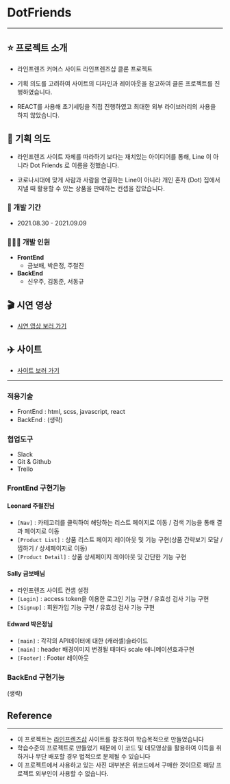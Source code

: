 # DotFriends

---

## ⭐️ **프로젝트 소개**

- 라인프렌즈 커머스 사이트 라인프렌즈샵 클론 프로젝트

- 기획 의도를 고려하여 사이트의 디자인과 레이아웃을 참고하여 클론 프로젝트를 진행하였습니다. 

- REACT를 사용해 초기세팅을 직접 진행하였고 최대한 외부 라이브러리의 사용을 하지 않았습니다. 

##  **🤔 기획 의도**

- 라인프렌즈 사이트 자체를 따라하기 보다는 재치있는 아이디어를 통해, Line 이 아니라 Dot Friends 로 이름을 정했습니다.

- 코로나시대에 맞게 사람과 사람을 연결하는 Line이 아니라 개인 혼자 (Dot) 집에서 지낼 때 활용할 수 있는 상품을 판매하는 컨셉을 잡았습니다.

### **📆 개발 기간**

- 2021.08.30 - 2021.09.09

### **👨‍👩‍👦 개발 인원**

- **FrontEnd**
  - 금보배, 박은정, 주철진
- **BackEnd**
  - 신우주, 김동준, 서동규


## **🎬 시연 영상**
* [시연 영상 보러 가기](https://youtu.be/T5bOgE7dzwk)


## **✈️ 사이트**
* [사이트 보러 가기](http://18.224.25.47:3000/)
---

### 적용기술

- FrontEnd : html, scss, javascript, react
- BackEnd : (생략)

### 협업도구

- Slack
- Git & Github
- Trello

### FrontEnd 구현기능

#### Leonard 주철진님

- `[Nav]` : 카테고리를 클릭하여 해당하는 리스트 페이지로 이동 / 검색 기능을 통해 결과 페이지로 이동
- `[Product List]` : 상품 리스트 페이지 레이아웃 및 기능 구현(상품 간략보기 모달 / 찜하기 / 상세페이지로 이동)
- `[Product Detail]` : 상품 상세페이지 레이아웃 및 간단한 기능 구현

#### Sally 금보배님

- 라인프렌즈 사이트 컨샙 설정
- `[Login]` : access token을 이용한 로그인 기능 구현 / 유효성 검사 기능 구현
- `[Signup]` : 회원가입 기능 구현 / 유효성 검사 기능 구현 

#### Edward 박은정님

- `[main]` : 각각의 API데이터에 대한 (캐러셀)슬라이드
- `[main]` : header 배경이미지 변경될 때마다 scale 애니메이션효과구현
- `[Footer]` : Footer 레이아웃

### BackEnd 구현기능

(생략)

## Reference

---

- 이 프로젝트는 [라인프렌즈샵](https://brand.naver.com/linefriends/?nt_source=emnet_google_sa&nt_medium=search&nt_detail=store&nt_keyword=%EB%9D%BC%EC%9D%B8%EC%8A%A4%ED%86%A0%EC%96%B4&gclid=CjwKCAjw4KyJBhAbEiwAaAQbE93SzYQM2APropv_Ed2sO5bOHfEYnNEbiFW2_WzL52GNw2gXiBwVtBoCZIQQAvD_BwE) 사이트를 참조하여 학습목적으로 만들었습니다
- 학습수준의 프로젝트로 만들었기 때문에 이 코드 및 데모영상을 활용하여 이득을 취하거나 무단 배포할 경우 법적으로 문제될 수 있습니다
- 이 프로젝트에서 사용하고 있는 사진 대부분은 위코드에서 구매한 것이므로 해당 프로젝트 외부인이 사용할 수 없습니다.
